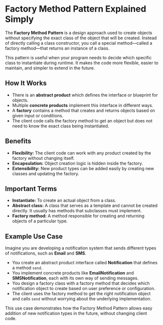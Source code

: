 # Factory Method Pattern Explained Simply

The **Factory Method Pattern** is a design approach used to create objects without specifying the exact class of the object that will be created. Instead of directly calling a class constructor, you call a special method—called a factory method—that returns an instance of a class.

This pattern is useful when your program needs to decide which specific class to instantiate during runtime. It makes the code more flexible, easier to maintain, and simpler to extend in the future.

## How It Works

- There is an **abstract product** which defines the interface or blueprint for objects.
- Multiple **concrete products** implement this interface in different ways.
- A **factory** contains a method that creates and returns objects based on given input or conditions.
- The client code calls the factory method to get an object but does not need to know the exact class being instantiated.

## Benefits

- **Flexibility:** The client code can work with any product created by the factory without changing itself.
- **Encapsulation:** Object creation logic is hidden inside the factory.
- **Extensibility:** New product types can be added easily by creating new classes and updating the factory.

## Important Terms

- **Instantiate:** To create an actual object from a class.
- **Abstract class:** A class that serves as a template and cannot be created directly. It usually has methods that subclasses must implement.
- **Factory method:** A method responsible for creating and returning objects of a particular type.

## Example Use Case

Imagine you are developing a notification system that sends different types of notifications, such as **Email** and **SMS**. 

- You create an abstract product interface called **Notification** that defines a method `send`.
- You implement concrete products like **EmailNotification** and **SMSNotification**, each with its own way of sending messages.
- You design a factory class with a factory method that decides which notification object to create based on user preference or configuration.
- The client uses the factory method to get the right notification object and calls `send` without worrying about the underlying implementation.

This use case demonstrates how the Factory Method Pattern allows easy addition of new notification types in the future, without changing client code.
